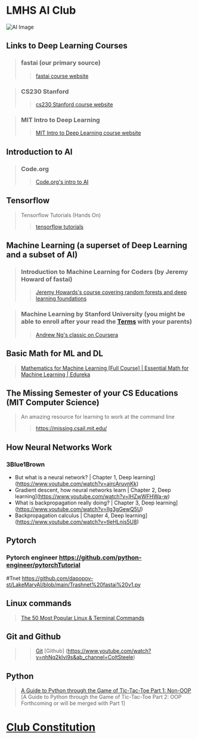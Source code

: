 # LMHS AI Club 
![AI Image](https://www.publicdomainpictures.net/pictures/370000/velka/kunstliche-intelligenz-1603866343eG3.jpg)

## Links to Deep Learning Courses 
> ### fastai (our primary source)
>> [fastai course website](https://course.fast.ai/)

> ### CS230 Stanford
>> [cs230 Stanford course website](https://cs230.stanford.edu/)

> ### MIT Intro to Deep Learning
>> [MIT Intro to Deep Learning course website](http://introtodeeplearning.com/)
## Introduction to AI
> ### Code.org
>> [Code.org's intro to AI](https://code.org/ai)


## Tensorflow 
>Tensorflow Tutorials (Hands On)
>>[tensorflow tutorials](https://www.tensorflow.org/tutorials)

## Machine Learning (a superset of Deep Learning and a subset of AI)
> ### Introduction to Machine Learning for Coders (by Jeremy Howard of fastai)
>>[Jeremy Howards's course covering random forests and deep learning foundations](https://www.youtube.com/playlist?list=PLfYUBJiXbdtSyktd8A_x0JNd6lxDcZE96)

> ### Machine Learning by Stanford University (you might be able to enroll after your read the [Terms](https://www.coursera.org/about/terms) with your parents)
>> [Andrew Ng's classic on Coursera](https://www.coursera.org/learn/machine-learning)

## Basic Math for ML and DL
> [Mathematics for Machine Learning [Full Course] | Essential Math for Machine Learning | Edureka
](https://www.youtube.com/watch?v=1VSZtNYMntM)

## The Missing Semester of your CS Educations (MIT Computer Science) 
>An amazing resource for learning to work at the command line
>>https://missing.csail.mit.edu/


## How Neural Networks Work
### 3Blue1Brown
* But what is a neural network? | Chapter 1, Deep learning](https://www.youtube.com/watch?v=aircAruvnKk)
* Gradient descent, how neural networks learn | Chapter 2, Deep learning](https://www.youtube.com/watch?v=IHZwWFHWa-w)
* What is backpropagation really doing? | Chapter 3, Deep learning](https://www.youtube.com/watch?v=Ilg3gGewQ5U)
* Backpropagation calculus | Chapter 4, Deep learning](https://www.youtube.com/watch?v=tIeHLnjs5U8)

## Pytorch
### Pytorch engineer https://github.com/python-engineer/pytorchTutorial
#Tnet https://github.com/dapopov-st/LakeMaryAI/blob/main/Trashnet%20fastai%20v1.py

## Linux commands
>[The 50 Most Popular Linux & Terminal Commands](https://www.youtube.com/watch?v=ZtqBQ68cfJc&t=11087s&ab_channel=freeCodeCamp.org)

## Git and Github
>> [Git](https://www.youtube.com/watch?v=USjZcfj8yxE&ab_channel=ColtSteele)
>> [Github] (https://www.youtube.com/watch?v=nhNq2kIvi9s&ab_channel=ColtSteele)

## Python
> [A Guide to Python through the Game of Tic-Tac-Toe Part 1: Non-OOP](https://github.com/dapopov-st/GuideToPythonThroughTicTacToe1/blob/master/GuideToPythonThroughTicTacToe.ipynb)
> [A Guide to Python through the Game of Tic-Tac-Toe Part 2: OOP Forthcoming or will be merged with Part 1]

# [Club Constitution](/ClubConstitution.txt)


